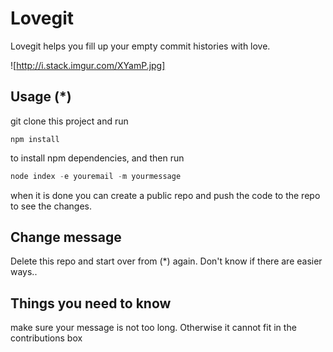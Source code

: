 # Lovegit

Lovegit helps you fill up your empty commit histories with love.

![http://i.stack.imgur.com/XYamP.jpg]


## Usage (*)

git clone this project and run

```
npm install
```
to install npm dependencies, and then run

```javascript
node index -e youremail -m yourmessage
```
when it is done you can create a public repo and push the code to the repo to see the changes.

## Change message
Delete this repo and start over from (*) again. Don't know if there are easier ways..

## Things you need to know
make sure your message is not too long. Otherwise it cannot fit in the contributions box